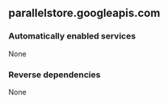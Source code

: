 ## parallelstore.googleapis.com

### Automatically enabled services

None

### Reverse dependencies

None
